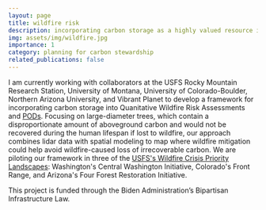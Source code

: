 ```yaml
---
layout: page
title: wildfire risk
description: incorporating carbon storage as a highly valued resource in wildfire risk assessments
img: assets/img/wildfire.jpg
importance: 1
category: planning for carbon stewardship
related_publications: false
---
```

I am currently working with collaborators at the USFS Rocky Mountain Research Station, University of Montana, University of Colorado-Boulder, Northern Arizona University, and Vibrant Planet to develop a framework for incorporating carbon storage into Quanitative Wildfire Risk Assessments and [PODs](https://www.fs.usda.gov/rm/pubs_journals/rmrs/sycu/2020/cs_2020_09_when_fire.pdf). Focusing on large-diameter trees, which contain a disproportionate amount of aboveground carbon and would not be recovered during the human lifespan if lost to wildfire, our approach combines lidar data with spatial modeling to map where wildfire mitigation could help avoid wildfire-caused loss of irrecoverable carbon. We are piloting our framework in three of the [USFS's Wildfire Crisis Priority Landscapes](https://www.fs.usda.gov/sites/default/files/fs_media/fs_document/WCS-Second-Landscapes.pdf): Washington's Central Washington Initiative, Colorado's Front Range, and Arizona's Four Forest Restoration Initiative. 

This project is funded through the Biden Administration’s Bipartisan Infrastructure Law.
